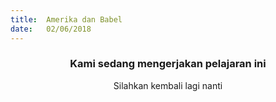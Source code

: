 ```yaml
---
title:  Amerika dan Babel
date:   02/06/2018
---
```


### <center>Kami sedang mengerjakan pelajaran ini</center>
<center>Silahkan kembali lagi nanti</center>